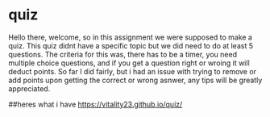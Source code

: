 # quiz

Hello there, welcome, so in this assignment we were supposed to make a quiz. This quiz didnt have a specific topic but we did need to do at least 5 questions. 
The criteria for this was, there has to be a timer, you need multiple choice questions, and if you get a question right or wroing it will deduct points. So far I did 
fairly, but i had an issue with trying to remove or add points upon getting the correct or wrong asnwer, any tips will be greatly appreciated.

##heres what i have https://vitality23.github.io/quiz/
